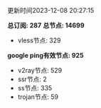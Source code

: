 更新时间2023-12-08 20:27:15

**总订阅: 287**
**总节点: 14699**
- vless节点: 329

**google ping有效节点: 925**
- v2ray节点: 529
- ssr节点: 2
- ss节点: 335
- trojan节点: 59
